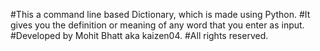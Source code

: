 #This a command line based Dictionary, which is made using Python.
#It gives you the definition or meaning of any word that you enter as input.
#Developed by Mohit Bhatt aka kaizen04.
#All rights reserved.
